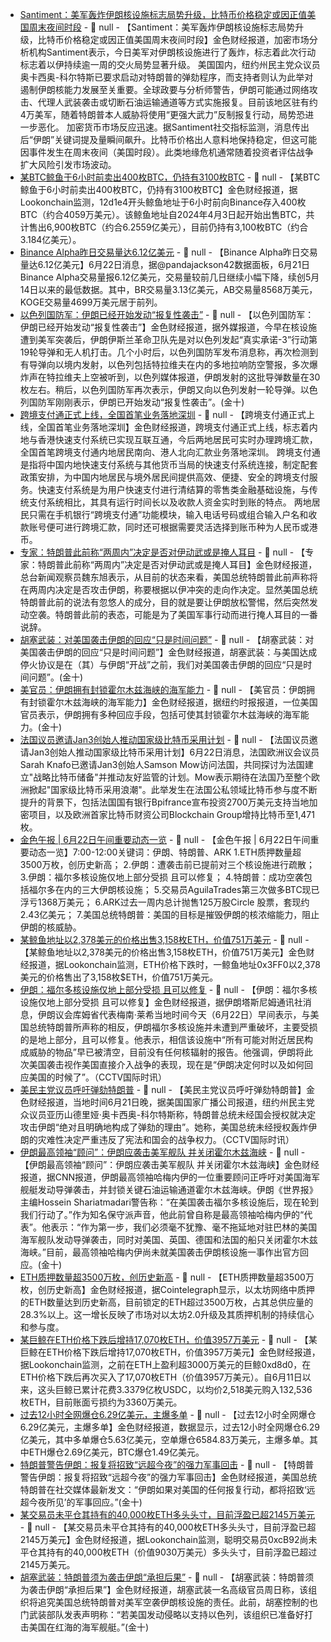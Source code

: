 - [Santiment：美军轰炸伊朗核设施标志局势升级，比特币价格稳定或因正值美国周末夜间时段](https://x.com/santimentfeed/status/1936660640539578833) - 📰 null - 【Santiment：美军轰炸伊朗核设施标志局势升级，比特币价格稳定或因正值美国周末夜间时段】金色财经报道，加密市场分析机构Santiment表示，今日美军对伊朗核设施进行了轰炸，标志着此次行动标志着以伊持续逾一周的交火局势显著升级。 
美国国内，纽约州民主党众议员奥卡西奥-科尔特斯已要求启动对特朗普的弹劾程序，而支持者则认为此举对遏制伊朗核能力发展至关重要。全球政要与分析师警告，伊朗可能通过网络攻击、代理人武装袭击或切断石油运输通道等方式实施报复。目前该地区驻有约4万美军，随着特朗普本人威胁将使用“更强大武力”反制报复行动，局势恐进一步恶化。 
加密货币市场反应迅速。据Santiment社交指标监测，消息传出后“伊朗”关键词提及量瞬间飙升。比特币价格出人意料地保持稳定，但这可能因事件发生在周末夜间（美国时段）。此类地缘危机通常随着投资者评估战争扩大风险引发市场波动。
- [某BTC鲸鱼于6小时前卖出400枚BTC，仍持有3100枚BTC](https://x.com/lookonchain/status/1936662906281824622) - 📰 null - 【某BTC鲸鱼于6小时前卖出400枚BTC，仍持有3100枚BTC】金色财经报道，据Lookonchain监测，12d1e4开头鲸鱼地址于6小时前向Binance存入400枚BTC（约合4059万美元）。该鲸鱼地址自2024年4月3日起开始出售BTC，共计售出6,900枚BTC（约合6.2559亿美元），目前仍持有3,100枚BTC（约合3.184亿美元）。
- [Binance Alpha昨日交易量达6.12亿美元]() - 📰 null - 【Binance Alpha昨日交易量达6.12亿美元】6月22日消息，据@pandajackson42数据面板，6月21日Binance Alpha交易量报6.12亿美元，交易量较前几日继续小幅下降，续创5月14日以来的最低数据。其中，BR交易量3.13亿美元，AB交易量8568万美元，KOGE交易量4699万美元居于前列。
- [以色列国防军：伊朗已经开始发动“报复性袭击”]() - 📰 null - 【以色列国防军：伊朗已经开始发动“报复性袭击”】金色财经报道，据外媒报道，今早在核设施遭到美军突袭后，伊朗伊斯兰革命卫队先是对以色列发起“真实承诺-3”行动第19轮导弹和无人机打击。几个小时后，以色列国防军发布消息称，再次检测到有导弹向以境内发射，以色列包括特拉维夫在内的多地拉响防空警报，多次爆炸声在特拉维夫上空被听到，以色列媒体报道，伊朗发射的这批导弹数量在30枚左右。稍后，以色列国防军再次表示，伊朗又向以色列发射一轮导弹。以色列国防军刚刚表示，伊朗已开始发动“报复性袭击”。(金十)
- [跨境支付通正式上线，全国首笔业务落地深圳](https://mp.weixin.qq.com/s/REpGesK7V8FbZ2urhsR6SQ) - 📰 null - 【跨境支付通正式上线，全国首笔业务落地深圳】金色财经报道，跨境支付通正式上线，标志着内地与香港快速支付系统已实现互联互通，今后两地居民可实时办理跨境汇款，全国首笔跨境支付通内地居民南向、港人北向汇款业务落地深圳。 
跨境支付通是指将中国内地快速支付系统与其他货币当局的快速支付系统连接，制定配套政策安排，为中国内地居民与境外居民间提供高效、便捷、安全的跨境支付服务。快速支付系统是为用户快速支付进行清结算的零售类金融基础设施，与传统支付系统相比，其具有运行时间长以及收款人资金实时到账的特点。 
两地居民只需在手机银行“跨境支付通”功能模块，输入电话号码或组合输入户名和收款账号便可进行跨境汇款，同时还可根据需要灵活选择到账币种为人民币或港币。
- [专家：特朗普此前称“两周内”决定是否对伊动武或是掩人耳目]() - 📰 null - 【专家：特朗普此前称“两周内”决定是否对伊动武或是掩人耳目】金色财经报道，总台新闻观察员魏东旭表示，从目前的状态来看，美国总统特朗普此前声称将在两周内决定是否攻击伊朗，称要根据以伊冲突的走向作决定。显然美国总统特朗普此前的说法有忽悠人的成分，目的就是要让伊朗放松警惕，然后突然发动空袭。特朗普此前的表态，可能是为了美国军事行动而进行掩人耳目的一番说辞。
- [胡塞武装：对美国袭击伊朗的回应“只是时间问题”]() - 📰 null - 【胡塞武装：对美国袭击伊朗的回应“只是时间问题”】金色财经报道，胡塞武装：与美国达成停火协议是在（其）与伊朗“开战”之前，我们对美国袭击伊朗的回应“只是时间问题”。(金十)
- [美官员：伊朗拥有封锁霍尔木兹海峡的海军能力]() - 📰 null - 【美官员：伊朗拥有封锁霍尔木兹海峡的海军能力】金色财经报道，据纽约时报报道，一位美国官员表示，伊朗拥有多种回应手段，包括可使其封锁霍尔木兹海峡的海军能力。(金十)
- [法国议员邀请Jan3创始人推动国家级比特币采用计划](https://cointelegraph.com/news/jan3-samson-mow-bitcoin-adoption-europe-france) - 📰 null - 【法国议员邀请Jan3创始人推动国家级比特币采用计划】6月22日消息，法国欧洲议会议员Sarah Knafo已邀请Jan3创始人Samson Mow访问法国，共同探讨为法国建立"战略比特币储备"并推动友好监管的计划。Mow表示期待在法国乃至整个欧洲掀起"国家级比特币采用浪潮"。此举发生在法国公私领域比特币参与度不断提升的背景下，包括法国国有银行Bpifrance宣布投资2700万美元支持当地加密项目，以及欧洲首家比特币财资公司Blockchain Group增持比特币至1,471枚。
- [金色午报 | 6月22日午间重要动态一览]() - 📰 null - 【金色午报 | 6月22日午间重要动态一览】7:00-12:00关键词：伊朗、特朗普、ARK 
1.ETH质押数量超3500万枚，创历史新高； 
2.伊朗：遭袭击前已提前对三个核设施进行疏散； 
3.伊朗：福尔多核设施仅地上部分受损 且可以修复； 
4.特朗普：成功空袭包括福尔多在内的三大伊朗核设施； 
5.交易员AguilaTrades第三次做多BTC现已浮亏1368万美元； 
6.ARK过去一周内总计抛售125万股Circle 股票，套现约2.43亿美元； 
7.美国总统特朗普：美国的目标是摧毁伊朗的核浓缩能力，阻止伊朗的核威胁。
- [某鲸鱼地址以2,378美元的价格出售3,158枚ETH，价值751万美元](https://x.com/lookonchain/status/1936627460881498327) - 📰 null - 【某鲸鱼地址以2,378美元的价格出售3,158枚ETH，价值751万美元】金色财经报道，据Lookonchain监测，ETH价格下跌时，一鲸鱼地址0x3FF0以2,378美元的价格售出了3,158枚$ETH，价值751万美元。
- [伊朗：福尔多核设施仅地上部分受损 且可以修复]() - 📰 null - 【伊朗：福尔多核设施仅地上部分受损 且可以修复】金色财经报道，据伊朗塔斯尼姆通讯社消息，伊朗议会库姆省代表梅南·莱希当地时间今天（6月22日）早间表示，与美国总统特朗普所声称的相反，伊朗福尔多核设施并未遭到严重破坏，主要受损的是地上部分，且可以修复。他表示，相信该设施中“所有可能对附近居民构成威胁的物品”早已被清空，目前没有任何核辐射的报告。他强调，伊朗将此次美国袭击视作美国直接介入战争的表现，现在是“伊朗决定何时以及如何回应美国的时候了”。（CCTV国际时讯）
- [美民主党议员呼吁弹劾特朗普]() - 📰 null - 【美民主党议员呼吁弹劾特朗普】金色财经报道，当地时间6月21日晚，据美国国家广播公司报道，纽约州民主党众议员亚历山德里娅·奥卡西奥-科尔特斯称，特朗普总统未经国会授权就决定攻击伊朗“绝对且明确地构成了弹劾的理由”。她称，美国总统未经授权轰炸伊朗的灾难性决定严重违反了宪法和国会的战争权力。（CCTV国际时讯）
- [伊朗最高领袖“顾问”：伊朗应袭击美军舰队 并关闭霍尔木兹海峡]() - 📰 null - 【伊朗最高领袖“顾问”：伊朗应袭击美军舰队 并关闭霍尔木兹海峡】金色财经报道，据CNN报道，伊朗最高领袖哈梅内伊的一位重要顾问正呼吁对美国海军舰艇发动导弹袭击，并封锁关键石油运输通道霍尔木兹海峡。伊朗《世界报》主编Hossein Shariatmadari警告称：“在美国袭击福尔多核设施后，现在轮到我们行动了。”作为知名保守派声音，他此前曾自称是最高领袖哈梅内伊的“代表”。他表示：“作为第一步，我们必须毫不犹豫、毫不拖延地对驻巴林的美国海军舰队发动导弹袭击，同时对美国、英国、德国和法国的船只关闭霍尔木兹海峡。”目前，最高领袖哈梅内伊尚未就美国袭击伊朗核设施一事作出官方回应。(金十)
- [ETH质押数量超3500万枚，创历史新高](https://x.com/Cointelegraph/status/1936620394762440939) - 📰 null - 【ETH质押数量超3500万枚，创历史新高】金色财经报道，据Cointelegraph显示，以太坊网络中质押的ETH数量达到历史新高，目前锁定的ETH超过3500万枚，占其总供应量的28.3%以上。这一增长反映了市场对以太坊2.0升级及其质押机制的持续信心和参与度。
- [某巨鲸在ETH价格下跌后增持17,070枚ETH，价值3957万美元](https://x.com/lookonchain/status/1936620770370998620) - 📰 null - 【某巨鲸在ETH价格下跌后增持17,070枚ETH，价值3957万美元】金色财经报道，据Lookonchain监测，之前在ETH上盈利超3000万美元的巨鲸0xd8d0，在ETH价格下跌后再次买入了17,070枚ETH（价值3957万美元）。自6月11日以来，这头巨鲸已累计花费3.3379亿枚USDC，以均价2,518美元购入132,536枚ETH，目前账面亏损约为3360万美元。
- [过去12小时全网爆仓6.29亿美元，主爆多单](https://www.coinglass.com/zh/LiquidationData) - 📰 null - 【过去12小时全网爆仓6.29亿美元，主爆多单】金色财经报道，数据显示，过去12小时全网爆仓6.29亿美元，其中多单爆仓5.63亿美元，空单爆仓6584.83万美元，主爆多单。其中ETH爆仓2.69亿美元，BTC爆仓1.49亿美元。
- [特朗普警告伊朗：报复将招致“远超今夜”的强力军事回击]() - 📰 null - 【特朗普警告伊朗：报复将招致“远超今夜”的强力军事回击】金色财经报道，美国总统特朗普在社交媒体最新发文：“伊朗如果对美国的任何报复行动，都将招致‘远超今夜所见’的军事回应。”(金十)
- [某交易员未平仓其持有的40,000枚ETH多头头寸，目前浮盈已超2145万美元](https://x.com/lookonchain/status/1936613832350380173) - 📰 null - 【某交易员未平仓其持有的40,000枚ETH多头头寸，目前浮盈已超2145万美元】金色财经报道，据Lookonchain监测，聪明交易员0xcB92尚未平仓其持有的40,000枚ETH（价值9030万美元）多头头寸，目前浮盈已超过2145万美元。
- [胡塞武装：特朗普须为袭击伊朗“承担后果”]() - 📰 null - 【胡塞武装：特朗普须为袭击伊朗“承担后果”】金色财经报道，胡塞武装一名高级官员周日称，该组织将追究美国总统特朗普对美军空袭伊朗核设施的责任。此前，胡塞控制的也门武装部队发表声明称：“若美国发动侵略以支持以色列，该组织已准备好打击美国在红海的海军舰艇。”(金十)
